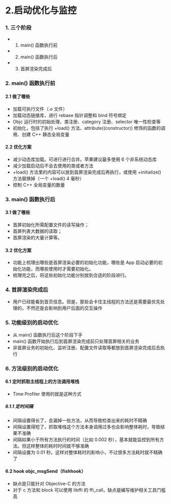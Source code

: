 # 2.启动优化与监控


### 1. 三个阶段

* 1. main() 函数执行前
* 2. main() 函数执行后
* 3. 首屏渲染完成后

### 2. main() 函数执行前

#### 2.1 做了哪些

* 加载可执行文件（.o 文件）
* 加载动态链接库，进行 rebase 指针调整和 bind 符号绑定
* Objc 运行时的初始处理，类注册、category 注册、selector 唯一性检查等
* 初始化，包括了执行 +load() 方法、attribute((constructor)) 修饰的函数的调用、创建 C++ 静态全局变量

#### 2.2 优化方案

* 减少动态库加载。可进行进行合并。苹果建议最多使用 6 个非系统动态库
* 减少加载启动后不会去使用的类或者方法
* +load() 方法里的内容可以放到首屏渲染完成后再执行，或使用 +initialize() 方法替换掉（一个 +load() 4 毫秒）
* 控制 C++ 全局变量的数量


### 3. main() 函数执行后

#### 3.1 做了哪些

* 首屏初始化所需配置文件的读写操作；
* 首屏列表大数据的读取；
* 首屏渲染的大量计算等。

#### 3.2 优化方案

* 功能上梳理出哪些是首屏渲染必要的初始化功能，哪些是 App 启动必要的初始化功能，而哪些使用时才需要初始化。
* 梳理完之后，将这些初始化功能分别放到合适的阶段进行。


### 4. 首屏渲染完成后

* 用户已经能看到首页信息。但是，那些会卡住主线程的方法还是需要最优先处理的，不然还是会影响到用户后面的交互操作

### 5. 功能级别的启动优化

* 从 main() 函数执行后这个阶段下手
* main() 函数开始执行后到首屏渲染完成前只处理首屏相关的业务
* 非首屏业务的初始化、监听注册、配置文件读取等都放到首屏渲染完成后去执行

### 6. 方法级别的启动优化

#### 6.1 定时抓取主线程上的方法调用堆栈

* Time Profiler 使用的就是这种方式

##### 6.1.1 定时间隔

* 间隔设置得长了，会漏掉一些方法，从而导致检查出来的耗时不精确
* 间隔设置得短了，抓取堆栈这个方法本身调用过多也会影响整体耗时，导致结果不准确
* 间隔如果小于所有方法执行的时间（比如 0.002 秒），基本就能监控到所有方法。但这样整体的耗时时间就不够准确
* 间隔设置为 0.01 秒。这样对整体耗时的影响小，不过很多方法耗时就不精确了

#### 6.2 hook objc_msgSend（fishhook）

* 缺点是只能针对 Objective-C 的方法
* 对于 c 方法和 block 可以使用 libffi 的 ffi_call，缺点是编写维护相关工具门槛高

